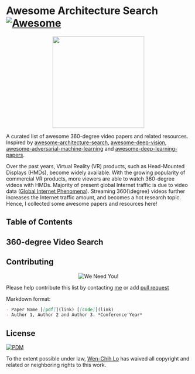 # Awesome Architecture Search [![Awesome](https://awesome.re/badge.svg)](https://awesome.re)
<p align="center">
<img width="250" src="https://camo.githubusercontent.com/1131548cf666e1150ebd2a52f44776d539f06324/68747470733a2f2f63646e2e7261776769742e636f6d2f73696e647265736f726875732f617765736f6d652f6d61737465722f6d656469612f6c6f676f2e737667" "Awesome!">
</p>

  A curated list of awesome 360-degree video papers and related resources. Inspired by [awesome-architecture-search](https://github.com/markdtw/awesome-architecture-search), [awesome-deep-vision](https://github.com/kjw0612/awesome-deep-vision), [awesome-adversarial-machine-learning](https://github.com/yenchenlin/awesome-adversarial-machine-learning) and [awesome-deep-learning-papers](https://github.com/terryum/awesome-deep-learning-papers).

Over the past years, Virtual Reality (VR) products, such as Head-Mounted Displays (HMDs), become widely available. 
With the growing popularity of commercial VR products, more viewers are able to watch 360-degree videos with HMDs.
Majority of present global Internet traffic is due to video data ([Global Internet Phenomena](https://www.sandvine.com/trends/global-internet-phenomena/)). 
Streaming 360{\degree} videos further increases the Internet traffic amount, and becomes a hot research topic.
Hence, I collected some awesome papers and resources here!

## Table of Contents

## 360-degree Video Search

## Contributing
<p align="center">
<img src="http://cdn1.sportngin.com/attachments/news_article/7269/5172/needyou_small.jpg" alt="We Need You!">
</p>

Please help contribute this list by contacting [me](https://markdtw.github.io/) or add [pull request](https://github.com/markdtw/awesome-architecture-search/pulls)

Markdown format:
```markdown
- Paper Name [[pdf]](link) [[code]](link)
- Author 1, Author 2 and Author 3. *Conference'Year*
```

## License

[![PDM](https://licensebuttons.net/p/mark/1.0/88x31.png)](https://creativecommons.org/publicdomain/zero/1.0/)

To the extent possible under law, [Wen-Chih Lo](https://briandicky.github.io/) has waived all copyright and related or neighboring rights to this work.
